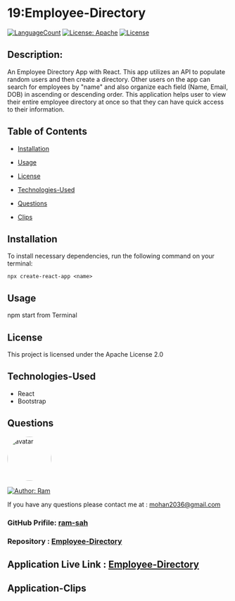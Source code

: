# 19:Employee-Directory

[![LanguageCount](https://img.shields.io/github/languages/count/ram-sah/Employee-Directory)](https://github.com/ram-sah/Employee-Directory)
[![License: Apache](https://img.shields.io/badge/License-Apache2.0-green.svg)](https://www.apache.org/licenses)
[![License](https://img.shields.io/github/repo-size/ram-sah/Employee-Directory?logo=gitHub)](https://github.com/ram-sah/Employee-Directory)

## Description: 

An Employee Directory App with React. This app utilizes an API to populate random users and then create a directory. Other users on the app can search for employees by "name" and also organize each field (Name, Email, DOB) in ascending or descending order.
This application helps user to view their entire employee directory at once so that they can have quick access to their information. 
         
## Table of Contents
       
* [Installation](#installation)
            
* [Usage](#usage)
            
* [License](#license)

* [Technologies-Used](#Technologies-Used)
            
* [Questions](#Questions)

* [Clips](#Application-Clips)
         
## Installation
            
To install necessary dependencies, run the following command on your terminal:
            
```
npx create-react-app <name>
```
        
## Usage
            
npm start from Terminal

## License 
            
This project is licensed under the Apache License 2.0

## Technologies-Used
* React
* Bootstrap

## Questions
            
<img src="https://github.com/ram-sah.png" alt="avatar" style="border-radius: 50px" width="100" />

[![Author: Ram](https://img.shields.io/badge/Author-RamSah-red.svg)](https://github.com/ram-sah)  
       
If you have any questions please contact me at : mohan2036@gmail.com
### GitHub Prifile: [ram-sah](https://github.com/ram-sah) 
### Repository : [Employee-Directory](https://github.com/ram-sah/Employee-Directory)

## Application Live Link  : [Employee-Directory](https://ram-sah.github.io/Employee-Directory/)


## Application-Clips